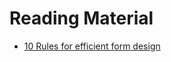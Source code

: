 # Reading Material

* [10 Rules for efficient form design](https://uxplanet.org/10-rules-for-efficient-form-design-e13dc1fb0e03)